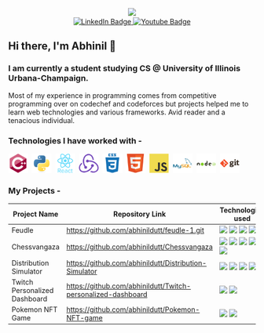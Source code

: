 <div id="header" align="center">
  <img src="https://media.giphy.com/media/qgQUggAC3Pfv687qPC/giphy.gif" width="200"/>
</div>
<div id="badges" align ="center">
  <a href="https://www.linkedin.com/in/abhinil-dutt/">
    <img src="https://img.shields.io/badge/LinkedIn-blue?style=for-the-badge&logo=linkedin&logoColor=white" alt="LinkedIn Badge"/>
  </a>
  <a href="https://www.codechef.com/users/abhinil_dutt">
    <img src="https://img.shields.io/badge/Codechef-orange?style=for-the-badge&logo=codechef&logoColor=white" alt="Youtube Badge"/>
  </a>
</div>

## Hi there, I'm Abhinil 👋

### I am currently a student studying CS @ University of Illinois Urbana-Champaign.

Most of my experience in programming comes from competitive programming over on codechef and codeforces but projects helped me to learn web technologies and various frameworks. Avid reader and a tenacious individual. 

### Technologies I have worked with -

<div>
  <img src="https://github.com/devicons/devicon/blob/master/icons/cplusplus/cplusplus-original.svg" title="Cpp" alt="Cpp" width="40" height="40"/>&nbsp;
  <img src="https://github.com/devicons/devicon/blob/master/icons/python/python-original.svg" title="Python" alt="Python" width="40" height="40"/>&nbsp;
  <img src="https://github.com/devicons/devicon/blob/master/icons/react/react-original-wordmark.svg" title="React" alt="React" width="40" height="40"/>&nbsp;
  <img src="https://github.com/devicons/devicon/blob/master/icons/redux/redux-original.svg" title="Redux" alt="Redux " width="40" height="40"/>&nbsp;
  <img src="https://github.com/devicons/devicon/blob/master/icons/css3/css3-plain-wordmark.svg"  title="CSS3" alt="CSS" width="40" height="40"/>&nbsp;
  <img src="https://github.com/devicons/devicon/blob/master/icons/html5/html5-original.svg" title="HTML5" alt="HTML" width="40" height="40"/>&nbsp;
  <img src="https://github.com/devicons/devicon/blob/master/icons/javascript/javascript-original.svg" title="JavaScript" alt="JavaScript" width="40" height="40"/>&nbsp;
  <img src="https://github.com/devicons/devicon/blob/master/icons/mysql/mysql-original-wordmark.svg" title="MySQL"  alt="MySQL" width="40" height="40"/>&nbsp;
  <img src="https://github.com/devicons/devicon/blob/master/icons/nodejs/nodejs-original-wordmark.svg" title="NodeJS" alt="NodeJS" width="40" height="40"/>&nbsp;
  <img src="https://github.com/devicons/devicon/blob/master/icons/git/git-original-wordmark.svg" title="Git" **alt="Git" width="40" height="40"/>
</div>


### My Projects -

| Project Name | Repository Link | Technologies used |
|--------------|-----------------|-------------------|
|Feudle|https://github.com/abhinildutt/feudle-1.git|<img src="https://img.shields.io/static/v1?label=&message=Rust&color=maroon"/> <img src="https://img.shields.io/static/v1?label=&message=Javascript&color=yellow"/> <img src="https://img.shields.io/static/v1?label=&message=HTML&color=orange"/> <img src="https://img.shields.io/static/v1?label=&message=CSS&color=lightblue"/>|
|Chessvangaza|https://github.com/abhinildutt/Chessvangaza|<img src="https://img.shields.io/static/v1?label=&message=React&color=blue"/> <img src="https://img.shields.io/static/v1?label=&message=Flask&color=green"/> <img src="https://img.shields.io/static/v1?label=&message=Javascript&color=yellow"/> <img src="https://img.shields.io/static/v1?label=&message=HTML&color=orange"/> <img src="https://img.shields.io/static/v1?label=&message=CSS&color=lightblue"/>|
|Distribution Simulator|https://github.com/abhinildutt/Distribution-Simulator|<img src="https://img.shields.io/static/v1?label=&message=Flask&color=green"/> <img src="https://img.shields.io/static/v1?label=&message=Javascript&color=yellow"/> <img src="https://img.shields.io/static/v1?label=&message=HTML&color=orange"/> <img src="https://img.shields.io/static/v1?label=&message=CSS&color=lightblue"/>|
|Twitch Personalized Dashboard|https://github.com/abhinildutt/Twitch-personalized-dashboard|<img src="https://img.shields.io/static/v1?label=&message=React&color=blue"/> <img src="https://img.shields.io/static/v1?label=&message=Javascript&color=yellow"/>|
|Pokemon NFT Game|https://github.com/abhinildutt/Pokemon-NFT-game|<img src="https://img.shields.io/static/v1?label=&message=Solidity&color=violet"/> <img src="https://img.shields.io/static/v1?label=&message=Javascript&color=yellow"/>|

<!--
**abhinildutt/abhinildutt** is a ✨ _special_ ✨ repository because its `README.md` (this file) appears on your GitHub profile.

Here are some ideas to get you started:

- 🔭 I’m currently working on ...
- 🌱 I’m currently learning ...
- 👯 I’m looking to collaborate on ...
- 🤔 I’m looking for help with ...
- 💬 Ask me about ...
- 📫 How to reach me: ...
- 😄 Pronouns: ...
- ⚡ Fun fact: ...
-->
